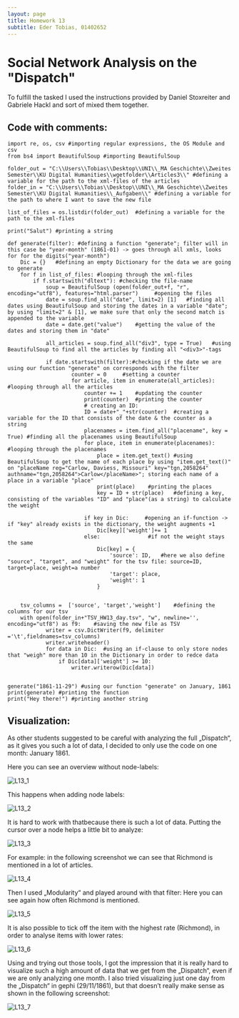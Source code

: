 ```yaml
---
layout: page
title: Homework 13
subtitle: Eder Tobias, 01402652
---
```


# Social Network Analysis on the "Dispatch"

To fulfill the tasked I used the instructions provided by Daniel Stoxreiter and Gabriele Hackl and sort of mixed them together.

## Code with comments:

```
import re, os, csv #importing regular expressions, the OS Module and csv
from bs4 import BeautifulSoup #importing BeautifulSoup

folder_out = "C:\\Users\\Tobias\\Desktop\\UNI\\_MA Geschichte\\Zweites Semester\\KU Digital Humanities\\wgetfolder\\Articles3\\" #defining a variable for the path to the xml-files of the articles
folder_in = "C:\\Users\\Tobias\\Desktop\\UNI\\_MA Geschichte\\Zweites Semester\\KU Digital Humanities\\_Aufgaben\\" #defining a variable for the path to where I want to save the new file

list_of_files = os.listdir(folder_out)  #defining a variable for the path to the xml-files

print("Salut") #printing a string

def generate(filter): #defining a function "generate"; filter will in this case be "year-month" (1861-01) -> goes through all xmls, looks for for the digits("year-month")
    Dic = {}   #defining an empty Dictionary for the data we are going to generate
    for f in list_of_files: #looping through the xml-files
        if f.startswith("dltext"): #checking the file-name
            soup = BeautifulSoup (open(folder_out+f, "r", encoding="utf8"), features="html.parser")     #opening the files
            date = soup.find_all("date", limit=2) [1]   #finding all dates using BeautifulSoup and storing the dates in a variable "date"; by using "limit=2" & [1], we make sure that only the second match is appended to the variable
            date = date.get("value")    #getting the value of the dates and storing them in "date"

            all_articles = soup.find_all("div3", type = True)   #using BeautifulSoup to find all the articles by finding all "<div3>"-tags
                
            if date.startswith(filter):#checking if the date we are using our function "generate" on corresponds with the filter
                    counter = 0     #setting a counter
                    for article, item in enumerate(all_articles): #looping through all the articles 
                        counter += 1    #updating the counter 
                        print(counter)  #printing the counter
                        # creating an ID:
                        ID = date+"_"+str(counter)  #creating a variable for the ID that consists of the date & the counter as a string
                        placenames = item.find_all("placename", key = True) #finding all the placenames using BeautifulSoup
                        for place, item in enumerate(placenames):   #looping through the placenames
                            place = item.get_text() #using BeautifulSoup to get the name of each place by using "item.get_text()" on "placeName reg="Carlow, Daviess, Missouri" key="tgn,2058264" authname="tgn,2058264">Carlow</placeName>"; storing each name of a place in a variable "place"
                            print(place)    #printing the places
                            key = ID + str(place)   #defining a key, consisting of the variables "ID" and "place"(as a string) to calculate the weight 
                            
                        if key in Dic:     #opening an if-function -> if "key" already exists in the dictionary, the weight augments +1
                            Dic[key]['weight']+= 1
                        else:               #if not the weight stays the same
                            Dic[key] = {
                                'source': ID,   #here we also define "source", "target", and "weight" for the tsv file: source=ID, target=place, weight=a number
                                'target': place,
                                'weight': 1
                            }            

    
    tsv_columns =  ['source', 'target','weight']    #defining the columns for our tsv 
    with open(folder_in+"TSV_HW13_day.tsv", "w", newline='', encoding="utf8") as f9:    #saving the new file as TSV
            writer = csv.DictWriter(f9, delimiter ='\t',fieldnames=tsv_columns) 
            writer.writeheader()        
            for data in Dic:  #using an if-clause to only store nodes that "weigh" more than 10 in the Dictionary in order to redce data
                if Dic[data]['weight'] >= 10: 
                    writer.writerow(Dic[data]) 
 

generate("1861-11-29") #using our function "generate" on January, 1861
print(generate) #printing the function
print("Hey there!") #printing another string 

```

## Visualization:

As other students suggested to be careful with analyzing the full „Dispatch“, as it gives you such a lot of data, I decided to only use the code on one month: January 1861.

Here you can see an overview without node-labels:

![L13_1](../img/L13_1.png)

This happens when adding node labels:

![L13_2](../img/L13_2.png)

It is hard to work with thatbecause there is such a lot of data. Putting the cursor over a node helps a little bit to analyze:

![L13_3](../img/L13_3.png)

For example: in the following screenshot we can see that Richmond is mentioned in a lot of articles.

![L13_4](../img/L13_4.png)


Then I used „Modularity“ and played around with that filter:
Here you can see again how often Richmond is mentioned.

![L13_5](../img/L13_5.png)

It is also possible to tick off the item with the highest rate (Richmond), in order to analyse items with lower rates:

![L13_6](../img/L13_6.png)

Using and trying out those tools, I got the impression that it is really hard to visualize such a high amount of data that we 
get from the „Dispatch“, even if we are only analyzing one month. I also tried visualizing just one day from the „Dispatch“ 
in gephi (29/11/1861), but that doesn’t really make sense as shown in the following screenshot:

![L13_7](../img/L13_7.png)

